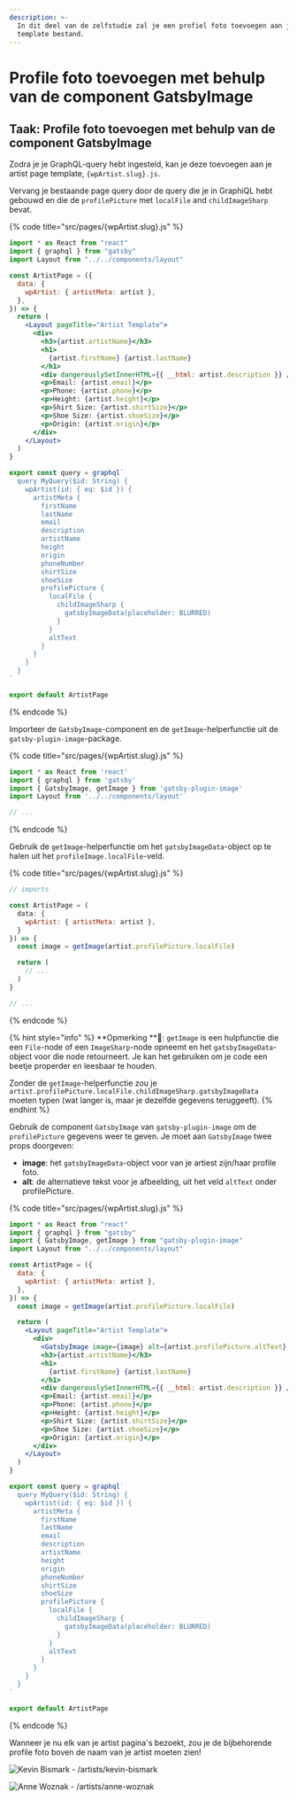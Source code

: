 ```yaml
---
description: >-
  In dit deel van de zelfstudie zal je een profiel foto toevoegen aan je artist
  template bestand.
---
```


# Profile foto toevoegen met behulp van de component GatsbyImage

## Taak: Profile foto toevoegen met behulp van de component GatsbyImage 

Zodra je je GraphQL-query hebt ingesteld, kan je deze toevoegen aan je artist page template, `{wpArtist.slug}.js`.

Vervang je bestaande page query door de query die je in GraphiQL hebt gebouwd en die de `profilePicture` met `localFile` and `childImageSharp` bevat.

{% code title="src/pages/{wpArtist.slug}.js" %}
```jsx
import * as React from "react"
import { graphql } from "gatsby"
import Layout from "../../components/layout"

const ArtistPage = ({
  data: {
    wpArtist: { artistMeta: artist },
  },
}) => {
  return (
    <Layout pageTitle="Artist Template">
      <div>
        <h3>{artist.artistName}</h3>
        <h1>
          {artist.firstName} {artist.lastName}
        </h1>
        <div dangerouslySetInnerHTML={{ __html: artist.description }} />
        <p>Email: {artist.email}</p>
        <p>Phone: {artist.phone}</p>
        <p>Height: {artist.height}</p>
        <p>Shirt Size: {artist.shirtSize}</p>
        <p>Shoe Size: {artist.shoeSize}</p>
        <p>Origin: {artist.origin}</p>
      </div>
    </Layout>
  )
}

export const query = graphql`
  query MyQuery($id: String) {
    wpArtist(id: { eq: $id }) {
      artistMeta {
        firstName
        lastName
        email
        description
        artistName
        height
        origin
        phoneNumber
        shirtSize
        shoeSize
        profilePicture {
          localFile {
            childImageSharp {
              gatsbyImageData(placeholder: BLURRED)
            }
          }
          altText
        }
      }
    }
  }
`

export default ArtistPage

```
{% endcode %}

Importeer de `GatsbyImage`-component en de `getImage`-helperfunctie uit de `gatsby-plugin-image`-package.

{% code title="src/pages/{wpArtist.slug}.js" %}
```jsx
import * as React from 'react'
import { graphql } from 'gatsby'
import { GatsbyImage, getImage } from 'gatsby-plugin-image' 
import Layout from '../../components/layout'

// ...
```
{% endcode %}

Gebruik de `getImage`-helperfunctie om het `gatsbyImageData`-object op te halen uit het `profileImage.localFile`-veld.

{% code title="src/pages/{wpArtist.slug}.js" %}
```jsx
// imports

const ArtistPage = (
  data: {
    wpArtist: { artistMeta: artist },
  }
}) => {
  const image = getImage(artist.profilePicture.localFile)

  return (
    // ...
  )
}

// ...
```
{% endcode %}

{% hint style="info" %}
**Opmerking **📣: `getImage` is een hulpfunctie die een `File`-node of een `ImageSharp`-node opneemt en het `gatsbyImageData`-object voor die node retourneert. Je kan het gebruiken om je code een beetje properder en leesbaar te houden.

Zonder de `getImage`-helperfunctie zou je `artist.profilePicture.localFile.childImageSharp.gatsbyImageData` moeten typen (wat langer is, maar je dezelfde gegevens teruggeeft).
{% endhint %}

Gebruik de component `GatsbyImage` van `gatsby-plugin-image` om de `profilePicture` gegevens weer te geven. Je moet aan `GatsbyImage` twee props doorgeven:

* **image**: het `gatsbyImageData`-object voor van je artiest zijn/haar profile foto.
* **alt**: de alternatieve tekst voor je afbeelding, uit het veld `altText` onder profilePicture.

{% code title="src/pages/{wpArtist.slug}.js" %}
```jsx
import * as React from "react"
import { graphql } from "gatsby"
import { GatsbyImage, getImage } from "gatsby-plugin-image"
import Layout from "../../components/layout"

const ArtistPage = ({
  data: {
    wpArtist: { artistMeta: artist },
  },
}) => {
  const image = getImage(artist.profilePicture.localFile)

  return (
    <Layout pageTitle="Artist Template">
      <div>
        <GatsbyImage image={image} alt={artist.profilePicture.altText} />
        <h3>{artist.artistName}</h3>
        <h1>
          {artist.firstName} {artist.lastName}
        </h1>
        <div dangerouslySetInnerHTML={{ __html: artist.description }} />
        <p>Email: {artist.email}</p>
        <p>Phone: {artist.phone}</p>
        <p>Height: {artist.height}</p>
        <p>Shirt Size: {artist.shirtSize}</p>
        <p>Shoe Size: {artist.shoeSize}</p>
        <p>Origin: {artist.origin}</p>
      </div>
    </Layout>
  )
}

export const query = graphql`
  query MyQuery($id: String) {
    wpArtist(id: { eq: $id }) {
      artistMeta {
        firstName
        lastName
        email
        description
        artistName
        height
        origin
        phoneNumber
        shirtSize
        shoeSize
        profilePicture {
          localFile {
            childImageSharp {
              gatsbyImageData(placeholder: BLURRED)
            }
          }
          altText
        }
      }
    }
  }
`

export default ArtistPage

```
{% endcode %}

Wanneer je nu elk van je artist pagina's bezoekt, zou je de bijbehorende profile foto boven de naam van je artist moeten zien!

![Kevin Bismark - /artists/kevin-bismark](<../../.gitbook/assets/image (137).png>)

![Anne Woznak - /artists/anne-woznak](<../../.gitbook/assets/image (139).png>)
